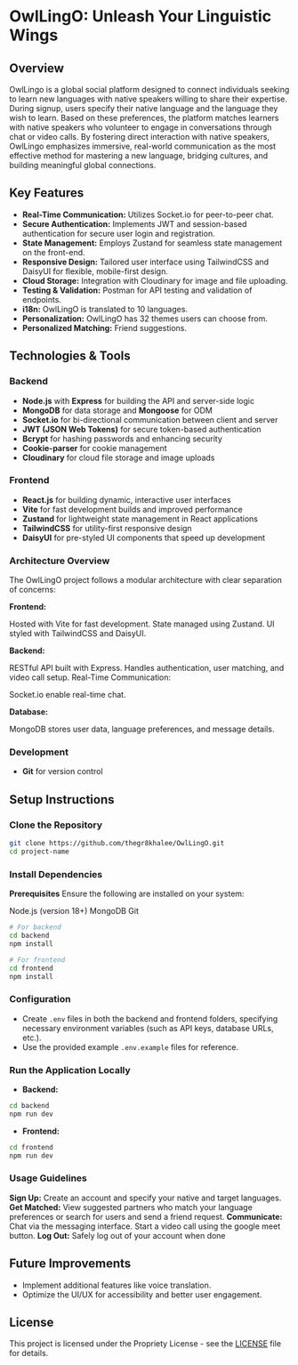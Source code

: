 

# OwlLingO: Unleash Your Linguistic Wings

## Overview

OwlLingo is a global social platform designed to connect individuals seeking to learn new languages with native speakers willing to share their expertise. During signup, users specify their native language and the language they wish to learn. Based on these preferences, the platform matches learners with native speakers who volunteer to engage in conversations through chat or video calls. By fostering direct interaction with native speakers, OwlLingo emphasizes immersive, real-world communication as the most effective method for mastering a new language, bridging cultures, and building meaningful global connections.

## Key Features

- **Real-Time Communication:** Utilizes Socket.io for peer-to-peer chat.
- **Secure Authentication:** Implements JWT and session-based authentication for secure user login and registration.
- **State Management:** Employs Zustand for seamless state management on the front-end.
- **Responsive Design:** Tailored user interface using TailwindCSS and DaisyUI for flexible, mobile-first design.
- **Cloud Storage:** Integration with Cloudinary for image and file uploading.
- **Testing & Validation:** Postman for API testing and validation of endpoints.
- **i18n:** OwlLingO is translated to 10 languages.
- **Personalization:** OwlLingO has 32 themes users can choose from.
- **Personalized Matching:** Friend suggestions.



## Technologies & Tools

### Backend
- **Node.js** with **Express** for building the API and server-side logic
- **MongoDB** for data storage and **Mongoose** for ODM
- **Socket.io** for bi-directional communication between client and server
- **JWT (JSON Web Tokens)** for secure token-based authentication
- **Bcrypt** for hashing passwords and enhancing security
- **Cookie-parser** for cookie management
- **Cloudinary** for cloud file storage and image uploads

### Frontend
- **React.js** for building dynamic, interactive user interfaces
- **Vite** for fast development builds and improved performance
- **Zustand** for lightweight state management in React applications
- **TailwindCSS** for utility-first responsive design
- **DaisyUI** for pre-styled UI components that speed up development

### Architecture Overview
The OwlLingO project follows a modular architecture with clear separation of concerns:

**Frontend:**

Hosted with Vite for fast development.
State managed using Zustand.
UI styled with TailwindCSS and DaisyUI.

**Backend:**

RESTful API built with Express.
Handles authentication, user matching, and video call setup.
Real-Time Communication:

Socket.io enable real-time chat.

**Database:**

MongoDB stores user data, language preferences, and message details.

### Development
- **Git** for version control

## Setup Instructions

### Clone the Repository
```bash
git clone https://github.com/thegr8khalee/OwlLingO.git
cd project-name
```

### Install Dependencies

**Prerequisites**
Ensure the following are installed on your system:

Node.js (version 18+)
MongoDB
Git

```bash
# For backend
cd backend
npm install

# For frontend
cd frontend
npm install
```

### Configuration

- Create `.env` files in both the backend and frontend folders, specifying necessary environment variables (such as API keys, database URLs, etc.).
- Use the provided example `.env.example` files for reference.

### Run the Application Locally

- **Backend:**
```bash
cd backend
npm run dev
```

- **Frontend:**
```bash
cd frontend
npm run dev
```

### Usage Guidelines

**Sign Up:** Create an account and specify your native and target languages.
**Get Matched:** View suggested partners who match your language preferences or search for users and send a friend request.
**Communicate:**
Chat via the messaging interface.
Start a video call using the google meet button.
**Log Out:** Safely log out of your account when done


## Future Improvements

- Implement additional features like voice translation.
- Optimize the UI/UX for accessibility and better user engagement.

## License

This project is licensed under the Propriety License - see the [LICENSE](LICENSE.txt) file for details.
